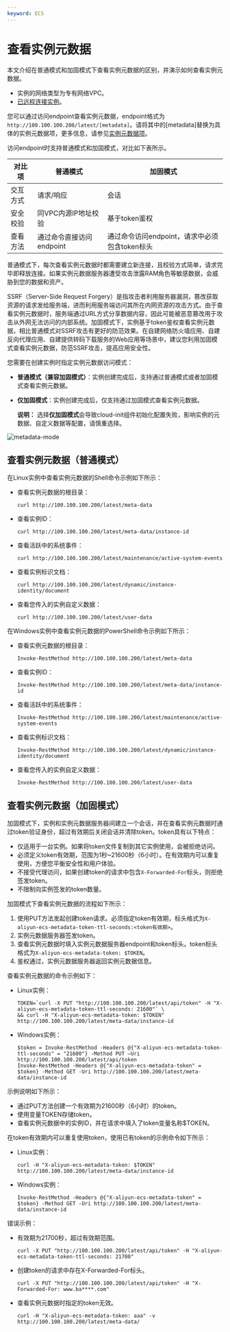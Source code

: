 ```yaml
---
keyword: ECS
---
```


# 查看实例元数据

本文介绍在普通模式和加固模式下查看实例元数据的区别，并演示如何查看实例元数据。

-   实例的网络类型为专有网络VPC。
-   [已远程连接实例](/intl.zh-CN/实例/连接实例/连接方式概述.md)。

您可以通过访问endpoint查看实例元数据，endpoint格式为`http://100.100.100.200/latest/[metadata]`。请将其中的\[metadata\]替换为具体的实例元数据项，更多信息，请参见[实例元数据项](/intl.zh-CN/实例/管理实例/使用实例元数据/实例元数据项.md)。

访问endpoint时支持普通模式和加固模式，对比如下表所示。

|对比项|普通模式|加固模式|
|---|----|----|
|交互方式|请求/响应|会话|
|安全校验|同VPC内源IP地址校验|基于token鉴权|
|查看方法|通过命令直接访问endpoint|通过命令访问endpoint，请求中必须包含token标头|

普通模式下，每次查看实例元数据时都需要建立新连接，且校验方式简单，请求完毕即释放连接。如果实例元数据服务器遭受攻击泄露RAM角色等敏感数据，会威胁到您的数据和资产。

SSRF（Server-Side Request Forgery）是指攻击者利用服务器漏洞，篡改获取资源的请求发给服务端，进而利用服务端访问其所在内网资源的攻击方式。由于查看实例元数据时，服务端通过URL方式分享数据内容，因此可能被恶意篡改用于攻击从外网无法访问的内部系统。加固模式下，实例基于token鉴权查看实例元数据，相比普通模式对SSRF攻击有更好的防范效果。在自建网络防火墙应用、自建反向代理应用、自建提供转码下载服务的Web应用等场景中，建议您利用加固模式查看实例元数据，防范SSRF攻击，提高应用安全性。

您需要在创建实例时指定实例元数据访问模式：

-   **普通模式（兼容加固模式）**：实例创建完成后，支持通过普通模式或者加固模式查看实例元数据。
-   **仅加固模式**：实例创建完成后，仅支持通过加固模式查看实例元数据。

    **说明：** 选择**仅加固模式**会导致cloud-init组件初始化配置失败，影响实例的元数据、自定义数据等配置，请慎重选择。


![metadata-mode](https://static-aliyun-doc.oss-accelerate.aliyuncs.com/assets/img/zh-CN/6081334261/p285910.png)

## 查看实例元数据（普通模式）

在Linux实例中查看实例元数据的Shell命令示例如下所示：

-   查看实例元数据的根目录：

    ```
    curl http://100.100.100.200/latest/meta-data
    ```

-   查看实例ID：

    ```
    curl http://100.100.100.200/latest/meta-data/instance-id
    ```

-   查看活跃中的系统事件：

    ```
    curl http://100.100.100.200/latest/maintenance/active-system-events
    ```

-   查看实例标识文档：

    ```
    curl http://100.100.100.200/latest/dynamic/instance-identity/document
    ```

-   查看您传入的实例自定义数据：

    ```
    curl http://100.100.100.200/latest/user-data
    ```


在Windows实例中查看实例元数据的PowerShell命令示例如下所示：

-   查看实例元数据的根目录：

    ```
    Invoke-RestMethod http://100.100.100.200/latest/meta-data
    ```

-   查看实例ID：

    ```
    Invoke-RestMethod http://100.100.100.200/latest/meta-data/instance-id
    ```

-   查看活跃中的系统事件：

    ```
    Invoke-RestMethod http://100.100.100.200/latest/maintenance/active-system-events
    ```

-   查看实例标识文档：

    ```
    Invoke-RestMethod http://100.100.100.200/latest/dynamic/instance-identity/document
    ```

-   查看您传入的实例自定义数据：

    ```
    Invoke-RestMethod http://100.100.100.200/latest/user-data
    ```


## 查看实例元数据（加固模式）

加固模式下，实例和实例元数据服务器间建立一个会话，并在查看实例元数据时通过token验证身份，超过有效期后关闭会话并清除token。token具有以下特点：

-   仅适用于一台实例。如果将token文件复制到其它实例使用，会被拒绝访问。
-   必须定义token有效期，范围为1秒~21600秒（6小时）。在有效期内可以重复使用，方便您平衡安全性和用户体验。
-   不接受代理访问，如果创建token的请求中包含`X-Forwarded-For`标头，则拒绝签发token。
-   不限制向实例签发的token数量。

加固模式下查看实例元数据的流程如下所示：

1.  使用PUT方法发起创建token请求。必须指定token有效期，标头格式为`X-aliyun-ecs-metadata-token-ttl-seconds:<token有效期>`。
2.  实例元数据服务器签发token。
3.  查看实例元数据时填入实例元数据服务器endpoint和token标头。token标头格式为`X-aliyun-ecs-metadata-token: $TOKEN`。
4.  鉴权通过，实例元数据服务器返回实例元数据信息。

查看实例元数据的命令示例如下：

-   Linux实例：

    ```
    TOKEN=`curl -X PUT "http://100.100.100.200/latest/api/token" -H "X-aliyun-ecs-metadata-token-ttl-seconds: 21600"` \
    && curl -H "X-aliyun-ecs-metadata-token: $TOKEN"  http://100.100.100.200/latest/meta-data/instance-id
    ```

-   Windows实例：

    ```
    $token = Invoke-RestMethod -Headers @{"X-aliyun-ecs-metadata-token-ttl-seconds" = "21600"} -Method PUT –Uri http://100.100.100.200/latest/api/token
    Invoke-RestMethod -Headers @{"X-aliyun-ecs-metadata-token" = $token} -Method GET -Uri http://100.100.100.200/latest/meta-data/instance-id
    ```


示例说明如下所示：

-   通过PUT方法创建一个有效期为21600秒（6小时）的token。
-   使用变量TOKEN存储token。
-   查看实例元数据中的实例ID，并在请求中填入了token变量名称$TOKEN。

在token有效期内可以重复使用token，使用已有token的示例命令如下所示：

-   Linux实例：

    ```
    curl -H "X-aliyun-ecs-metadata-token: $TOKEN"  http://100.100.100.200/latest/meta-data/instance-id
    ```

-   Windows实例：

    ```
    Invoke-RestMethod -Headers @{"X-aliyun-ecs-metadata-token" = $token} -Method GET -Uri http://100.100.100.200/latest/meta-data/instance-id
    ```


错误示例：

-   有效期为21700秒，超过有效期范围。

    ```
    curl -X PUT "http://100.100.100.200/latest/api/token" -H "X-aliyun-ecs-metadata-token-ttl-seconds: 21700"
    ```

-   创建token的请求中存在X-Forwarded-For标头。

    ```
    curl -X PUT "http://100.100.100.200/latest/api/token" -H "X-Forwarded-For: www.ba****.com"
    ```

-   查看实例元数据时指定的token无效。

    ```
    curl -H "X-aliyun-ecs-metadata-token: aaa" -v http://100.100.100.200/latest/meta-data/
    ```


